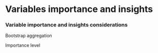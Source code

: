 # Variables importance and insights

### Variable importance and insights considerations

Bootstrap aggregation 

Importance level

